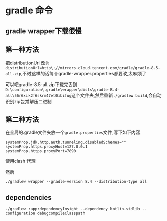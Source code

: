 # gradle 命令

## gradle wrapper下载很慢

## 第一种方法
把distributionUrl 改为`distributionUrl=http\://mirrors.cloud.tencent.com/gradle/gradle-8.5-all.zip`,不过这样的话每个gradle-wrapper.properties都要改,太麻烦了


可以吧gradle-8.5-all.zip下载完丢到`D:\configuration\.gradle\wrapper\dists\gradle-8.4-all\56r6xik2f6skrm47et0ibifug`这个文件夹,然后重新`./gradlew build`,会自动识别zip包并解压二进制


## 第二种方法

在全局的.gradle文件夹放一个`gradle.properties`文件,写下如下内容

```
systemProp.jdk.http.auth.tunneling.disabledSchemes=""
systemProp.https.proxyHost=127.0.0.1
systemProp.https.proxyPort=7890

```
使用clash 代理

然后
```
./gradlew wrapper --gradle-version 8.4 --distribution-type all
```

## dependencies

```shell
./gradlew :app:dependencyInsight --dependency kotlin-stdlib --configuration debugcompileClasspath
```
